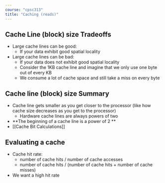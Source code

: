 ```yaml
---
course: "cpsc313"
title: "Caching (reads)"
---
```


## Cache Line (block) size Tradeoffs
- Large cache lines can be good:
    - If your data exhibit good spatial locality
- Large cache lines can be bad:
    - If your data does not exhibit good spatial locality
    - Consider the 1KB cache line and imagine that we only use one byte out of every KB
    - We consume a lot of cache space and still take a miss on every byte

    
## Cache line (block) size Summary
- Cache line gets smaller as you get closer to the processor (like how cache size decreases as you get to the processor)
    - Hardware cache lines are always powers of two
- **The beginning of a cache line is a power of 2 **
- [[Cache Bit Calculations]]

## Evaluating a cache
- Cache hit rate:
    - number of cache hits / number of cache accesses
    - number of cache hits / (number of cache hits + number of cache misses)
- We want a high hit rate
